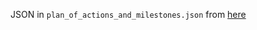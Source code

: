 JSON in `plan_of_actions_and_milestones.json` from [here](https:////raw.githubusercontent.com/usnistgov/oscal-content/refs/heads/main/examples/poam/json/ifa_plan-of-action-and-milestones.json)
